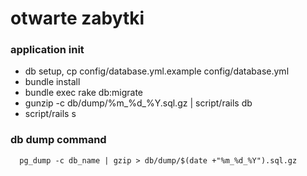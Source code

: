 # otwarte zabytki

### application init
 - db setup, cp config/database.yml.example config/database.yml
 - bundle install
 - bundle exec rake db:migrate
 - gunzip -c db/dump/%m_%d_%Y.sql.gz | script/rails db
 - script/rails s

### db dump command
```bash:
  pg_dump -c db_name | gzip > db/dump/$(date +"%m_%d_%Y").sql.gz
```